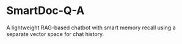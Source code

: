 # SmartDoc-Q-A
A lightweight RAG-based chatbot with smart memory recall using a separate vector space for chat history.
